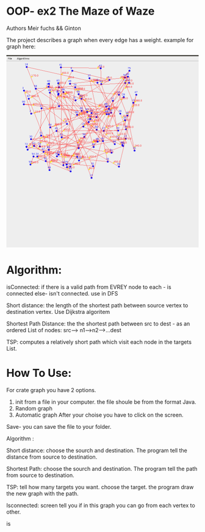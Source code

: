 # OOP- ex2 The Maze of Waze
Authors Meir fuchs && Ginton

The project describes a graph when every edge has a weight. 
example for graph here:

![Test Image 1](https://github.com/GintonD/OOP-ex2/blob/master/graphPaint.png?raw=true)

# Algorithm:
isConnected: if there is a valid path from EVREY node to each - is connected else- isn't connected. use in DFS

Short distance: the length of the shortest path between source vertex to destination vertex. Use Dijkstra algoritem

Shortest Path Distance: the the shortest path between src to dest - as an ordered List of nodes:
src--> n1-->n2-->...dest
 
TSP: computes a relatively short path which visit each node in the targets List.
 
 # How To Use:
 For crate graph you have 2 options. 
 1. init from a file in your computer. the file shoule be from the format Java. 
 2. Random graph
 3. Automatic graph
 After your choise you have to click on the screen.
 
 Save- you can save the file to your folder.
 
 Algorithm :
 
 Short distance: choose the sourch and destination. The program tell the distance from source to destination.
 
 Shortest Path: choose the sourch and destination. The program tell the path from source to destination.
 
 TSP: tell how many targets you want. choose the target. the program draw the new graph with the path.
 
 Isconnected: screen tell you if in this graph you can go from each vertex to other.
 
is 
